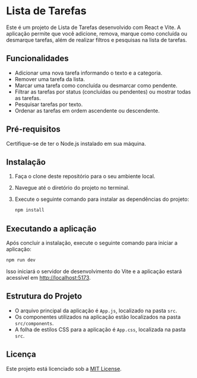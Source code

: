 # Lista de Tarefas

Este é um projeto de Lista de Tarefas desenvolvido com React e Vite. A aplicação permite que você adicione, remova, marque como concluída ou desmarque tarefas, além de realizar filtros e pesquisas na lista de tarefas.

## Funcionalidades

- Adicionar uma nova tarefa informando o texto e a categoria.
- Remover uma tarefa da lista.
- Marcar uma tarefa como concluída ou desmarcar como pendente.
- Filtrar as tarefas por status (concluídas ou pendentes) ou mostrar todas as tarefas.
- Pesquisar tarefas por texto.
- Ordenar as tarefas em ordem ascendente ou descendente.

## Pré-requisitos

Certifique-se de ter o Node.js instalado em sua máquina.

## Instalação

1. Faça o clone deste repositório para o seu ambiente local.
2. Navegue até o diretório do projeto no terminal.
3. Execute o seguinte comando para instalar as dependências do projeto:

   ```bash
   npm install
   ```

## Executando a aplicação

Após concluir a instalação, execute o seguinte comando para iniciar a aplicação:

```bash
npm run dev
```

Isso iniciará o servidor de desenvolvimento do Vite e a aplicação estará acessível em [http://localhost:5173](http://localhost:5173).

## Estrutura do Projeto

- O arquivo principal da aplicação é `App.js`, localizado na pasta `src`.
- Os componentes utilizados na aplicação estão localizados na pasta `src/components`.
- A folha de estilos CSS para a aplicação é `App.css`, localizada na pasta `src`.


## Licença

Este projeto está licenciado sob a [MIT License](LICENSE).
